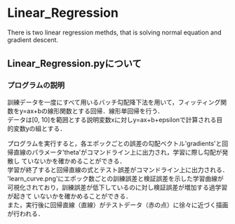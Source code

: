 # Linear_Regression
There is two linear regression methds, that is solving normal equation and gradient descent.  

## Linear_Regression.pyについて  
### プログラムの説明
訓練データを一度にすべて用いるバッチ勾配降下法を用いて，フィッティング関数をy=ax+bの線形関数とする回帰．線形単回帰を行う．  
データは[0, 10]を範囲とする説明変数xに対しy=ax+b+epsilonで計算される目的変数yの組とする．  

プログラムを実行すると，各エポックごとの誤差の勾配ベクトル'gradients'と回帰直線のパラメータ'theta'がコマンドライン上に出力され，学習に際し勾配が発散し
ていないかを確かめることができる．  
学習が終了すると回帰直線の式とテスト誤差がコマンドライン上に出力される．  
'learn_curve.png'にエポック数ごとの訓練誤差と検証誤差を示した学習曲線が可視化されており，訓練誤差が低下しているのに対し検証誤差が増加する過学習が起きて
いないかを確かめることができる．  
また，実行後に回帰直線（直線）がテストデータ（赤の点）に徐々に近づく描画が行われる．  

